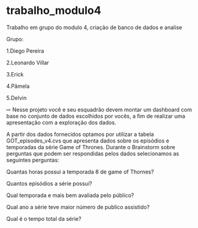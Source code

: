 # trabalho_modulo4
Trabalho em grupo do modulo 4, criação de banco de dados e analise 

Grupo:

1.Diego Pereira

2.Leonardo Villar

3.Erick 

4.Pâmela

5.Delvin


⇨ Nesse projeto você e seu esquadrão devem montar um dashboard com base no conjunto de dados escolhidos por vocês, a fim de realizar uma apresentação com a exploração dos dados.


A partir dos dados fornecidos optamos por utilizar a tabela GOT_episodes_v4.cvs que apresenta dados sobre os episódios e temporadas da série Game of Thrones. Durante o Brainstorm sobre perguntas que podem ser respondidas pelos dados selecionamos as seguintes perguntas:


 Quantas horas possui a temporada 8 de game of Thornes?

 Quantos episódios a série possuí?

 Qual temporada e mais bem avaliada pelo público?

 Qual ano a série teve maior número de publico assistido?

 Qual é o tempo total da série?

